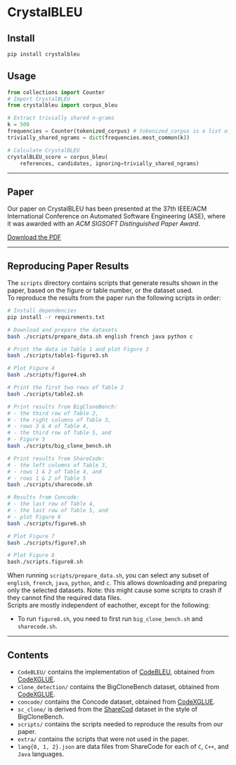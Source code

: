 # CrystalBLEU

## Install
```bash
pip install crystalbleu
```

## Usage
```python
from collections import Counter
# Import CrystalBLEU
from crystalbleu import corpus_bleu

# Extract trivially shared n-grams
k = 500
frequencies = Counter(tokenized_corpus) # tokenized_corpus is a list of strings
trivially_shared_ngrams = dict(frequencies.most_common(k))

# Calculate CrystalBLEU
crystalBLEU_score = corpus_bleu(
    references, candidates, ignoring=trivially_shared_ngrams)
```

---------------------------

## Paper

Our paper on CrystalBLEU has been presented at the 37th IEEE/ACM International Conference on Automated Software Engineering (ASE), where it was awarded with an *ACM SIGSOFT Distinguished Paper Award*.

[Download the PDF](https://software-lab.org/publications/ase2022_CrystalBLEU.pdf)

---------------------------

## Reproducing Paper Results
The `scripts` directory contains scripts that generate results shown in the paper, based on the figure or table number, or the dataset used.  
To reproduce the results from the paper run the following scripts in order:
```bash
# Install dependencies
pip install -r requirements.txt

# Download and prepare the datasets
bash ./scripts/prepare_data.sh english french java python c

# Print the data in Table 1 and plot Figure 3
bash ./scripts/table1-figure3.sh

# Plot Figure 4
bash ./scripts/figure4.sh

# Print the first two rows of Table 2
bash ./scripts/table2.sh

# Print results from BigCloneBench:
# - the third row of Table 2, 
# - the right columns of Table 3,
# - rows 3 & 4 of Table 4,
# - the third row of Table 5, and
# - Figure 5
bash ./scripts/big_clone_bench.sh

# Print results from ShareCode:
# - the left columns of Table 3,
# - rows 1 & 2 of Table 4, and
# - rows 1 & 2 of Table 5
bash ./scripts/sharecode.sh

# Results from Concode:
# - the last row of Table 4,
# - the last row of Table 5, and
# - plot Figure 6
bash ./scripts/figure6.sh

# Plot Figure 7
bash ./scripts/figure7.sh

# Plot Figure 8
bash./scripts.figure8.sh
```


When running `scripts/prepare_data.sh`, you can select any subset of `english`, `french`, `java`, `python`, and `c`. This allows downloading and preparing only the selected datasets. Note: this might cause some scripts to crash if they cannot find the required data files.  
Scripts are mostly independent of eachother, except for the following:  
- To run `figure8.sh`, you need to first run `big_clone_bench.sh` and `sharecode.sh`.

---------------------------

## Contents
- `CodeBLEU/` contains the implementation of [CodeBLEU](https://github.com/microsoft/CodeXGLUE/tree/main/Code-Code/code-to-code-trans/evaluator/CodeBLEU), obtained from [CodeXGLUE](https://github.com/microsoft/CodeXGLUE).
- `clone_detection/` contains the BigCloneBench dataset, obtained from [CodeXGLUE](https://github.com/microsoft/CodeXGLUE).
- `concode/` contains the Concode dataset, obtained from [CodeXGLUE](https://github.com/microsoft/CodeXGLUE).
- `sc_clone/` is derived from the [ShareCod](https://sharecode.io/) dataset in the style of BigCloneBench.
- `scripts/` contains the scripts needed to reproduce the results from our paper.
- `extra/` contains the scripts that were not used in the paper.
- `lang{0, 1, 2}.json` are data files from ShareCode for each of `C`, `C++`, and `Java` languages.
